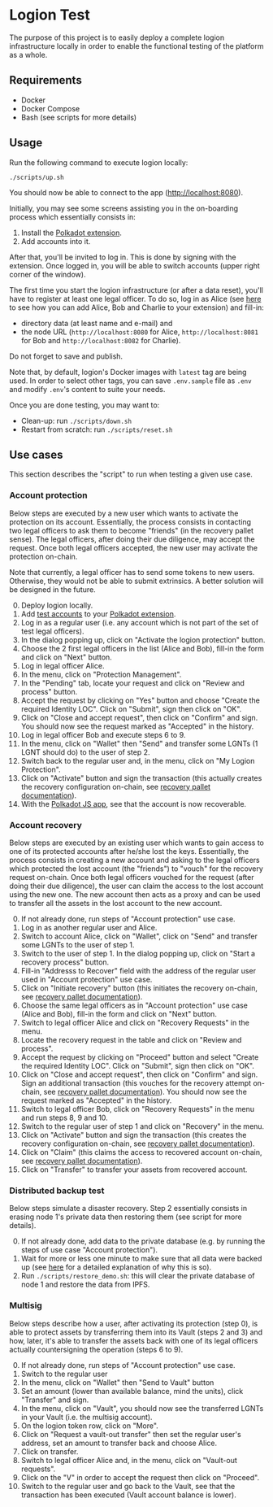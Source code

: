# Logion Test

The purpose of this project is to easily deploy a complete logion infrastructure locally in order to enable
the functional testing of the platform as a whole.

## Requirements

- Docker
- Docker Compose
- Bash (see scripts for more details)

## Usage

Run the following command to execute logion locally:

```
./scripts/up.sh
```

You should now be able to connect to the app ([http://localhost:8080](http://localhost:8080)).

Initially, you may see some screens assisting you in the on-boarding process which essentially consists in:

1. Install the [Polkadot extension](https://polkadot.js.org/extension/).
2. Add accounts into it.

After that, you'll be invited to log in. This is done by signing with the extension. Once logged in, you will be able to
switch accounts (upper right corner of the window).

The first time you start the logion infrastructure (or after a data reset), you'll have to register at least one legal officer.
To do so, log in as Alice (see [here](https://github.com/logion-network/logion-wallet#test-users) to see how you can add Alice,
Bob and Charlie to your extension) and fill-in:

- directory data (at least name and e-mail) and
- the node URL (`http://localhost:8080` for Alice, `http://localhost:8081` for Bob and `http://localhost:8082` for Charlie).

Do not forget to save and publish.

Note that, by default, logion's Docker images with `latest` tag are being used. In order to select other tags, you
can save `.env.sample` file as `.env` and modify `.env`'s content to suite your needs.

Once you are done testing, you may want to:

- Clean-up: run `./scripts/down.sh`
- Restart from scratch: run `./scripts/reset.sh`

## Use cases

This section describes the "script" to run when testing a given use case.

### Account protection

Below steps are executed by a new user which wants to activate the protection on its account. Essentially, the process consists in contacting two legal officers to ask them to become "friends" (in the recovery pallet sense). The legal officers, after doing their due diligence, may accept the request. Once both legal officers accepted, the new user may activate the protection on-chain.

Note that currently, a legal officer has to send some tokens to new users. Otherwise, they would not be able to submit extrinsics. A better solution will be designed in the future.

0. Deploy logion locally.
1. Add [test accounts](https://github.com/logion-network/logion-wallet#test-users) to your [Polkadot extension](https://polkadot.js.org/extension/).
2. Log in as a regular user (i.e. any account which is not part of the set of test legal officers).
3. In the dialog popping up, click on "Activate the logion protection" button.
4. Choose the 2 first legal officers in the list (Alice and Bob), fill-in the form and click on "Next" button.
5. Log in legal officer Alice.
6. In the menu, click on "Protection Management".
7. In the "Pending" tab, locate your request and click on "Review and process" button.
8. Accept the request by clicking on "Yes" button and choose "Create the required Identity LOC". Click on "Submit", sign then click on "OK".
9. Click on "Close and accept request", then click on "Confirm" and sign. You should now see the request marked as "Accepted" in the history.
10. Log in legal officer Bob and execute steps 6 to 9.
11. In the menu, click on "Wallet" then "Send" and transfer some LGNTs (1 LGNT should do) to the user of step 2.
12. Switch back to the regular user and, in the menu, click on "My Logion Protection".
13. Click on "Activate" button and sign the transaction (this actually creates the recovery configuration on-chain,
    see [recovery pallet documentation](https://github.com/paritytech/substrate/blob/master/frame/recovery/src/lib.rs)).
14. With the [Polkadot JS app](https://polkadot.js.org/apps), see that the account is now recoverable.

### Account recovery

Below steps are executed by an existing user which wants to gain access to one of its protected accounts after he/she lost the keys. Essentially, the process consists in creating a new account and asking to the legal officers which protected the lost account (the "friends") to "vouch" for the recovery request on-chain. Once both legal officers vouched for the request (after doing their due diligence), the user can claim the access to the lost account using the new one. The new account then acts as a proxy and can be used to transfer all the assets in the lost account to the new account.

0. If not already done, run steps of "Account protection" use case.
1. Log in as another regular user and Alice.
2. Switch to account Alice, click on "Wallet", click on "Send" and transfer some LGNTs to the user of step 1.
3. Switch to the user of step 1. In the dialog popping up, click on "Start a recovery process" button.
4. Fill-in "Addresss to Recover" field with the address of the regular user used in "Account protection" use case.
5. Click on "Initiate recovery" button (this initiates the recovery on-chain,
    see [recovery pallet documentation](https://github.com/paritytech/substrate/blob/master/frame/recovery/src/lib.rs)).
6. Choose the same legal officers as in "Account protection" use case (Alice and Bob), fill-in the form and click on "Next" button.
7. Switch to legal officer Alice and click on "Recovery Requests" in the menu.
8. Locate the recovery request in the table and click on "Review and process".
9. Accept the request by clicking on "Proceed" button and select "Create the required Identity LOC". Click on "Submit", sign then click on "OK".
10. Click on "Close and accept request", then click on "Confirm" and sign. Sign an additional transaction (this vouches for the recovery attempt on-chain,
    see [recovery pallet documentation](https://github.com/paritytech/substrate/blob/master/frame/recovery/src/lib.rs)). You should now see the request marked as "Accepted" in the history.
11. Switch to legal officer Bob, click on "Recovery Requests" in the menu and run steps 8, 9 and 10.
12. Switch to the regular user of step 1 and click on "Recovery" in the menu.
13. Click on "Activate" button and sign the transaction (this creates the recovery configuration on-chain,
    see [recovery pallet documentation](https://github.com/paritytech/substrate/blob/master/frame/recovery/src/lib.rs)).
14. Click on "Claim" (this claims the access to recovered account on-chain,
    see [recovery pallet documentation](https://github.com/paritytech/substrate/blob/master/frame/recovery/src/lib.rs)).
15. Click on "Transfer" to transfer your assets from recovered account.

### Distributed backup test

Below steps simulate a disaster recovery. Step 2 essentially consists in erasing node 1's private data then restoring them (see script for more details).

0. If not already done, add data to the private database (e.g. by running the steps of use case "Account protection").
1. Wait for more or less one minute to make sure that all data were backed up (see [here](https://github.com/logion-network/logion-pg-backup-manager#readme) for 
   a detailed explanation of why this is so).
2. Run `./scripts/restore_demo.sh`: this will clear the private database of node 1 and restore the data from IPFS.

### Multisig

Below steps describe how a user, after activating its protection (step 0), is able to protect assets by transferring them into its Vault (steps 2 and 3) and
how, later, it's able to transfer the assets back with one of its legal officers actually countersigning the operation (steps 6 to 9).

0. If not already done, run steps of "Account protection" use case.
1. Switch to the regular user
2. In the menu, click on "Wallet" then "Send to Vault" button
3. Set an amount (lower than available balance, mind the units), click "Transfer" and sign.
4. In the menu, click on "Vault", you should now see the transferred LGNTs in your Vault (i.e. the multisig account).
5. On the logion token row, click on "More".
6. Click on "Request a vault-out transfer" then set the regular user's address, set an amount to transfer back and choose Alice.
7. Click on transfer.
8. Switch to legal officer Alice and, in the menu, click on "Vault-out requests".
9. Click on the "V" in order to accept the request then click on "Proceed".
10. Switch to the regular user and go back to the Vault, see that the transaction has been executed (Vault account balance is lower).
